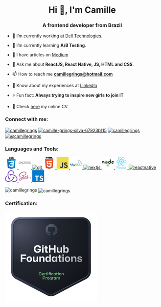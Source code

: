<h1 align="center">Hi 👋, I'm Camille</h1>
<h3 align="center">A frontend developer from Brazil</h3>

- 🔭 I’m currently working at [Dell Technologies](https://www.delltechnologies.com/pt-br/index.htm).

- 🌱 I’m currently learning **A/B Testing**.

- 📝 I have articles on [Medium](https://medium.com/@camillegrings)

- 💬 Ask me about **ReactJS, React Native, JS, HTML and CSS**.

- 📫 How to reach me **camillegrings@hotmail.com**

- 📄 Know about my experiences at [LinkedIn](https://www.linkedin.com/in/camille-grings-silva-67923b115/)

- ⚡ Fun fact: **Always trying to inspire new girls to join IT**

- 📔 Check [here](https://camillegrings.github.io/) my online CV.

<h3 align="left">Connect with me:</h3>
<p align="left">
<a href="https://codepen.io/camillegrings" target="blank"><img align="center" src="https://cdn.jsdelivr.net/npm/simple-icons@3.0.1/icons/codepen.svg" alt="camillegrings" height="30" width="40" /></a>
<a href="https://linkedin.com/in/camille-grings-silva-67923b115" target="blank"><img align="center" src="https://cdn.jsdelivr.net/npm/simple-icons@3.0.1/icons/linkedin.svg" alt="camille-grings-silva-67923b115" height="30" width="40" /></a>
<a href="https://instagram.com/camillegrings" target="blank"><img align="center" src="https://cdn.jsdelivr.net/npm/simple-icons@3.0.1/icons/instagram.svg" alt="camillegrings" height="30" width="40" /></a>
<a href="https://medium.com/@camillegrings" target="blank"><img align="center" src="https://cdn.jsdelivr.net/npm/simple-icons@3.0.1/icons/medium.svg" alt="@camillegrings" height="30" width="40" /></a>
</p>

<h3 align="left">Languages and Tools:</h3>
<p align="left"> <a href="https://www.w3schools.com/css/" target="_blank"> <img src="https://raw.githubusercontent.com/devicons/devicon/master/icons/css3/css3-original-wordmark.svg" alt="css3" width="40" height="40"/> </a> <a href="https://expressjs.com" target="_blank"> <img src="https://raw.githubusercontent.com/devicons/devicon/master/icons/express/express-original-wordmark.svg" alt="express" width="40" height="40"/> </a> <a href="https://git-scm.com/" target="_blank"> <img src="https://www.vectorlogo.zone/logos/git-scm/git-scm-icon.svg" alt="git" width="40" height="40"/> </a> <a href="https://www.w3.org/html/" target="_blank"> <img src="https://raw.githubusercontent.com/devicons/devicon/master/icons/html5/html5-original-wordmark.svg" alt="html5" width="40" height="40"/> </a> <a href="https://developer.mozilla.org/en-US/docs/Web/JavaScript" target="_blank"> <img src="https://raw.githubusercontent.com/devicons/devicon/master/icons/javascript/javascript-original.svg" alt="javascript" width="40" height="40"/> </a> <a href="https://www.mysql.com/" target="_blank"> <img src="https://raw.githubusercontent.com/devicons/devicon/master/icons/mysql/mysql-original-wordmark.svg" alt="mysql" width="40" height="40"/> </a> <a href="https://nextjs.org/" target="_blank"> <img src="https://cdn.worldvectorlogo.com/logos/nextjs-3.svg" alt="nextjs" width="40" height="40"/> </a> <a href="https://nodejs.org" target="_blank"> <img src="https://raw.githubusercontent.com/devicons/devicon/master/icons/nodejs/nodejs-original-wordmark.svg" alt="nodejs" width="40" height="40"/> </a> <a href="https://reactjs.org/" target="_blank"> <img src="https://raw.githubusercontent.com/devicons/devicon/master/icons/react/react-original-wordmark.svg" alt="react" width="40" height="40"/> </a> <a href="https://reactnative.dev/" target="_blank"> <img src="https://reactnative.dev/img/header_logo.svg" alt="reactnative" width="40" height="40"/> </a> <a href="https://redux.js.org" target="_blank"> <img src="https://raw.githubusercontent.com/devicons/devicon/master/icons/redux/redux-original.svg" alt="redux" width="40" height="40"/> </a> <a href="https://sass-lang.com" target="_blank"> <img src="https://raw.githubusercontent.com/devicons/devicon/master/icons/sass/sass-original.svg" alt="sass" width="40" height="40"/> </a> <a href="https://www.typescriptlang.org/" target="_blank"> <img src="https://raw.githubusercontent.com/devicons/devicon/master/icons/typescript/typescript-original.svg" alt="typescript" width="40" height="40"/> </a> </p>

<p><img align="left" src="https://github-readme-stats.vercel.app/api/top-langs?username=camillegrings&show_icons=true&locale=en&layout=compact" alt="camillegrings" /></p>

<p>&nbsp;<img align="center" src="https://github-readme-stats.vercel.app/api?username=camillegrings&show_icons=true&locale=en" alt="camillegrings" /></p>

<h3 align="left">Certification:</h3>
<a href="https://www.credly.com/badges/8e38e325-4d09-4a87-b125-0d361a4b3942/public_url" target="_blank"> <img src="https://github.com/camillegrings/camillegrings/blob/main/github-foundations.png" alt="css3" width="300" height="300"/> </a>
